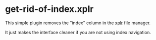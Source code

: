 # get-rid-of-index.xplr

This simple plugin removes the "index" column in the [xplr](https://github.com/sayanarijit/xplr) file manager. 

It just makes the interface cleaner if you are not using index navigation.


